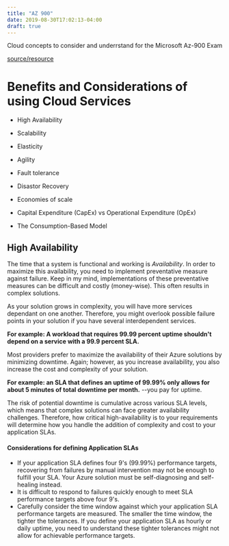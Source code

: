 ```yaml
---
title: "AZ 900"
date: 2019-08-30T17:02:13-04:00
draft: true
---
```


Cloud concepts to consider and underrstand for the Microsoft Az-900 Exam  

[source/resource](https://docs.microsoft.com/en-us/learn/paths/azure-fundamentals/)  

# Benefits and Considerations of using Cloud Services  

* High Availability  
* Scalability  
* Elasticity  
* Agility  
* Fault tolerance  
* Disastor Recovery  

* Economies of scale  
* Capital Expenditure (CapEx) vs Operational Expenditure (OpEx)  
* The Consumption-Based Model  

## High Availability  

The time that a system is functional and working is *Availability*. In order to maximize this availability, you need to implement preventative measure against failure. Keep in my mind, implementations of these preventative measures can be difficult and costly (money-wise). This often results in complex solutions.  

As your solution grows in complexity, you will have more services dependant on one another. Therefore, you might overlook possible failure points in your solution if you have several interdependent services.  

**For example: A workload that requires 99.99 percent uptime shouldn't depend on a service with a 99.9 percent SLA.**  

Most providers prefer to maximize the availability of their Azure solutions by minimizing downtime. Again; however, as you increase availability, you also increase the cost and complexity of your solution.  

**For example: an SLA that defines an uptime of 99.99% only allows for about 5 minutes of total downtime per month.** --you pay for uptime.  

The risk of potential downtime is cumulative across various SLA levels, which means that complex solutions can face greater availability challenges. Therefore, how critical high-availability is to your requirements will determine how you handle the addition of complexity and cost to your application SLAs.  

#### Considerations for defining Application SLAs  
* If your application SLA defines four 9's (99.99%) performance targets, recovering from failures by manual intervention may not be enough to fulfill your SLA. Your Azure solution must be self-diagnosing and self-healing instead.  
* It is difficult to respond to failures quickly enough to meet SLA performance targets above four 9's.  
* Carefully consider the time window against which your application SLA performance targets are measured. The smaller the time window, the tighter the tolerances. If you define your application SLA as hourly or daily uptime, you need to understand these tighter tolerances might not allow for achievable performance targets.  
